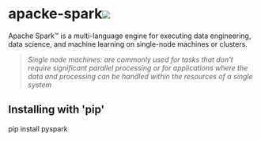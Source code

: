 # apacke-spark<img src="https://spark.apache.org/images/spark-logo-rev.svg" >

Apache Spark™ is a multi-language engine for executing data engineering, data science, and machine learning on single-node machines or clusters.

>*Single node machines: are commonly used for tasks that don't require significant parallel processing or for applications where the data and processing can be handled within the resources of a single system*

## Installing with 'pip'

pip install pyspark

